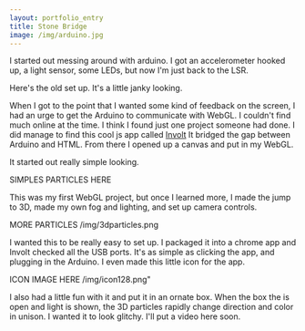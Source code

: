 ```yaml
---
layout: portfolio_entry
title: Stone Bridge
image: /img/arduino.jpg
---
```

I started out messing around with arduino.  I got an accelerometer hooked up, a light sensor, some LEDs, but now I'm just back to the LSR.  

Here's the old set up. It's a little janky looking.


When I got to the point that I wanted some kind of feedback on the screen, I had an urge to get the Arduino to communicate with WebGL.  I couldn't find much online at the time. I think I found just one project someone had done.  I did manage to find this cool js app called <a href="http://involt.github.io">Involt</a> It bridged the gap between Arduino and HTML.  From there I opened up a canvas and put in my WebGL.

It started out really simple looking.

SIMPLES PARTICLES HERE 

This was my first WebGL project, but once I learned more, I made the jump to 3D, made my own fog and lighting, and set up camera controls.

 MORE PARTICLES /img/3dparticles.png

I wanted this to be really easy to set up.  I packaged it into a chrome app and Involt checked all the USB ports.  It's as simple as clicking the app, and plugging in the Arduino.
I even made this little icon for the app.  

ICON IMAGE HERE /img/icon128.png"

I also had a little fun with it and put it in an ornate box.  When the box the is open and light is shown, the 3D particles rapidly change direction and color in unison.  I wanted it to look glitchy.  I'll put a video here soon.
